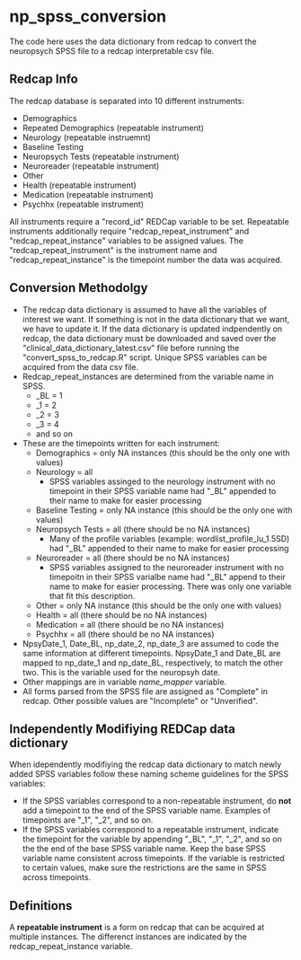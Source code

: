 # np_spss_conversion

The code here uses the data dictionary from redcap to convert the neuropsych SPSS file to a redcap interpretable csv file. 

## Redcap Info
The redcap database is separated into 10 different instruments:
* Demographics
* Repeated Demographics (repeatable instrument)
* Neurology             (repeatable instruemnt)
* Baseline Testing
* Neuropsych Tests      (repeatable instrument)
* Neuroreader           (repeatable instrument)
* Other
* Health                (repeatable instrument)
* Medication            (repeatable instrument)
* Psychhx               (repeatable instrument)

All instruments require a "record_id" REDCap variable to be set. Repeatable instruments additionally require "redcap_repeat_instrument" and "redcap_repeat_instance" variables to be assigned values. The "redcap_repeat_instrument" is the instrument name and "redcap_repeat_instance" is the timepoint number the data was acquired.

## Conversion Methodolgy
* The redcap data dictionary is assumed to have all the variables of interest we want. If something is not in the data dictionary that we want, we have to update it. If the data dictionary is updated indpendently on redcap, the data dictionary must be downloaded and saved over the "clinical_data_dictionary_latest.csv" file before running the "convert_spss_to_redcap.R" script. Unique SPSS variables can be acquired from the data csv file.
* Redcap_repeat_instances are determined from the variable name in SPSS.
  * _BL = 1
  * _1 = 2
  * _2 = 3
  * _3 = 4
  * and so on
* These are the timepoints written for each instrument:
  * Demographics = only NA instances (this should be the only one with values)
  * Neurology = all
    * SPSS variables assinged to the neurology instrument with no timepoint in their SPSS variable name had "_BL" appended to their name to make for easier processing
  * Baseline Testing = only NA instance (this should be the only one with values)
  * Neuropsych Tests = all (there should be no NA instances)
    * Many of the profile variables (example: wordlist_profile_lu_1.5SD) had "_BL" appended to their name to make for easier processing
  * Neuroreader = all (there should be no NA instances)
    * SPSS variables assigned to the neuroreader instrument with no timepoitn in their SPSS varialbe name had "_BL" append to their name to make for easier processing. There was only one variable that fit this description.
  * Other = only NA instance (this should be the only one with values)
  * Health = all (there should be no NA instances)
  * Medication = all (there should be no NA instances)
  * Psychhx = all (there should be no NA instances)
* NpsyDate_1, Date_BL, np_date_2, np_date_3 are assumed to code the same information at different timepoints. NpsyDate_1 and Date_BL are mapped to np_date_1 and np_date_BL, respectively, to match the other two. This is the variable used for the neuropsyh date.
* Other mappings are in variable *name_mapper* variable.
* All forms parsed from the SPSS file are assigned as "Complete" in redcap. Other possible values are "Incomplete" or "Unverified".

## Independently Modifiying REDCap data dictionary
When idependently modifiying the redcap data dictionary to match newly added SPSS variables follow these naming scheme guidelines for the SPSS variables:
* If the SPSS variables correspond to a non-repeatable instrument, do **not** add a timepoint to the end of the SPSS variable name. Examples of timepoints are "_1", "_2", and so on.
* If the SPSS variables correspond to a repeatable instrument, indicate the timepoint for the variable by appending "_BL", "_1", "_2", and so on the the end of the base SPSS variable name. Keep the base SPSS variable name consistent across timepoints. If the variable is restricted to certain values, make sure the restrictions are the same in SPSS across timepoints.

## Definitions
A **repeatable instrument** is a form on redcap that can be acquired at multiple instances. The differenct instances are indicated by the redcap_repeat_instance variable.
